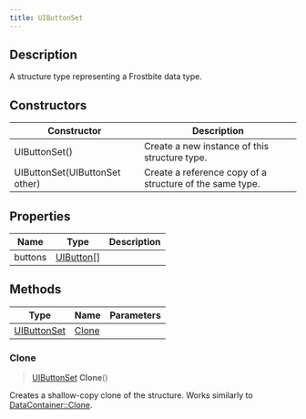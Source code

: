 ```yaml
---
title: UIButtonSet
---
```

## Description

A structure type representing a Frostbite data type.

## Constructors

| Constructor                    | Description                                              |
| ------------------------------ | -------------------------------------------------------- |
| UIButtonSet()                  | Create a new instance of this structure type.            |
| UIButtonSet(UIButtonSet other) | Create a reference copy of a structure of the same type. |

## Properties

| Name    | Type                     | Description |
| ------- | ------------------------ | ----------- |
| buttons | [UIButton](UIButton)\[\] |             |

## Methods

| Type                       | Name            | Parameters |
| -------------------------- | --------------- | ---------- |
| [UIButtonSet](UIButtonSet) | [Clone](#clone) |            |

### Clone

> [UIButtonSet](UIButtonSet) **Clone**()

Creates a shallow-copy clone of the structure. Works similarly to [DataContainer::Clone](/vext/ref/shared/class/datacontainer#clone).
